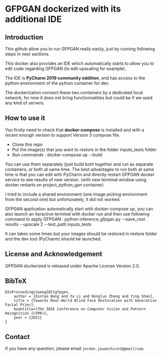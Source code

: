 # GFPGAN dockerized with its additional IDE

## Introduction
This github allow you to run GFPGAN really easily, just by running following steps in next sections.

This docker also provides an IDE which automatically starts to allow you to edit code regarding GFPGAN (to edit upscaling for example).

The IDE is **PyCharm 2019 community eddition**, and has access to the python environment of the python container for dev.

The dockerization connect these two containers by a dedicated local network, for now it does not bring functionnalities but could be if we used any kind of servers.

## How to use it 
You firstly need to check that **docker-compose** is installed and with a recent enough version to support Version 3 compose file.

- Clone this repo
- Put the image(s) that you want to restore in the folder inputs_tests folder
- Run commande : docker-compose up --build

You can use them separately (just build both together and run as separate containers, or both at same time. The best advantages to run both at same time is that you can edit with PyCharm and directly restart GFPGAN docker service to see results of new version. (with new terminal window using docker restarts on project_python_gan container)

I tried to include a shared environment (one image picking environment from the second one) but unfortunately, it did not worked.

GFPGAN application automatically start with docker-compose up, you can also launch an iteractive terminal with docker run and then use following command to apply GFPGAN : python inference_gfpgan.py --save_root results --upscale 2 --test_path inputs_tests

It can takes some times but your images should be restored in restore folder and the dev tool (PyCharm) should be launched.

## License and Acknowledgement

GFPGAN dockerized is released under Apache License Version 2.0.

## BibTeX

    @InProceedings{wang2021gfpgan,
        author = {Xintao Wang and Yu Li and Honglun Zhang and Ying Shan},
        title = {Towards Real-World Blind Face Restoration with Generative Facial Prior},
        booktitle={The IEEE Conference on Computer Vision and Pattern Recognition (CVPR)},
        year = {2021}
    }

## Contact

If you have any question, please email `jordan.jouanchicot@gmail/com`.
